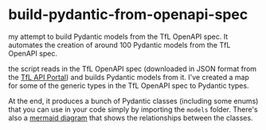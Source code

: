 # build-pydantic-from-openapi-spec
my attempt to build Pydantic models from the TfL OpenAPI spec. It automates the creation of around 100 Pydantic models from the TfL OpenAPI spec.

the script reads in the TfL OpenAPI spec (downloaded in JSON format from the [TfL API Portal](https://api-portal.tfl.gov.uk/api-details)) and builds Pydantic models from it. I've created a map for some of the generic types in the TfL OpenAPI spec to Pydantic types.

At the end, it produces a bunch of Pydantic classes (including some enums) that you can use in your code simply by importing the `models` folder. There's also a [mermaid diagram](OpenAPI_specs/class_diagram.mmd) that shows the relationships between the classes.
